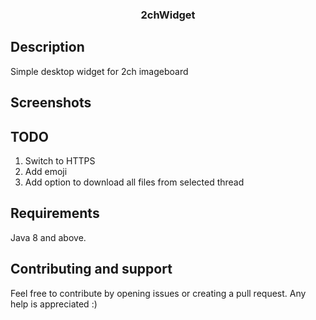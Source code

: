 <h3 align="center">2chWidget</h1>

## Description

Simple desktop widget for 2ch imageboard


## Screenshots


## TODO

1) Switch to HTTPS
2) Add emoji
3) Add option to download all files from selected thread


## Requirements

Java 8 and above.


## Contributing and support

Feel free to contribute by opening issues or creating a pull request. Any help is appreciated :)
